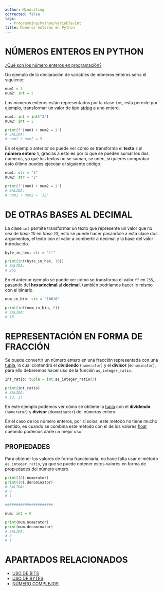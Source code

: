 ```yaml
---
author: Mindusting
corrected: false
tags:
  - Programming/Python/Variable/Int
title: Números enteros en Python
---
```


# NÚMEROS ENTEROS EN PYTHON

[¿Qué son los número enteros en programación?](../../pc/pc_variable.md#ENTEROS)

Un ejemplo de la declaración de variables de números enteros sería el siguiente:

```py
num1 = 3
num2: int = 2
```

Los números enteros están representados por la clase `int`, esta permite por ejemplo, transformar un valor de tipo [string](py_str.md) a uno entero.

```py
num1: int = int("3")
num2: int = 2

print(f"{num1 + num2 = }")
# SALIDA:
# num1 + num2 = 5
```

En el ejemplo anterior se puede ver cómo se transforma el **texto** `3` al **número entero** `3`, gracias a esto es por lo que se pueden sumar los dos números, ya qué los textos no se suman, se unen, si quieres comprobar esto último puedes ejecutar el siguiente código.

```py
num1: str = "3"
num2: str = "2"

print(f"{num1 + num2 = }")
# SALIDA:
# num1 + num2 = '32'
```

# DE OTRAS BASES AL DECIMAL

La clase `int` permite transformar un texto que represente un valor que no sea de *base 10* en *base 10*, esto se puede hacer pasándole a esta clase dos argumentos, el texto con el valor a combertir a decimal y la base del valor introducido.

```py
byte_in_hex: str = "ff"

print(int(byte_in_hex, 16))
# SALIDA:
# 255
```

En el anterior ejemplo se puede ver cómo se transforma el valor `ff` en `255`, pasando del **hexadecimal** al **decimal**, también podríamos hacer lo mismo con el binario.

```py
num_in_bin: str = "10010"

print(int(num_in_bin, 2))
# SALIDA:
# 18
```

# REPRESENTACIÓN EN FORMA DE FRACCIÓN

Se puede convertir un número entero en una fracción representada con una [tupla](../collections/Collections_tuple.md), la cual contendrá el **dividendo** (`numerator`) y el **divisor** (`denominator`), para ello deberemos hacer uso de la función `as_integer_ratio`.

```py
int_ratio: tuple = int.as_integer_ratio(3)

print(int_ratio)
# SALIDA:
# (3, 1)
```

En este ejemplo podemos ver cómo se obtiene la [tupla](../collections/Collections_tuple.md) con el **dividendo** (`numerator`) y **divisor** (`denominator`) del números entero.

En el caso de los número enteros, por sí solos, este método no tiene mucho sentido, es cuando se combina este método con el de los valores [float](py_float.md) cueando podemos darle un mejor uso.

## PROPIEDADES

Para obtener los valores de forma fraccionaria, no hace falta usar el método `as_integer_ratio`, ya que se puede obtener estos valores en forma de propiedades del número entero.

```py
print((8).numerator)
print((8).denominator)
# SALIDA:
# 8
# 1

######################

num: int = 8

print(num.numerator)
print(num.denominator)
# SALIDA:
# 8
# 1
```

# APARTADOS RELACIONADOS

- [USO DE BITS](Int/Int_Bit.md)
- [USO DE BYTES](Int/Int_Bytes.md)
- [NÚMERO COMPLEJOS](py_complex.md)
